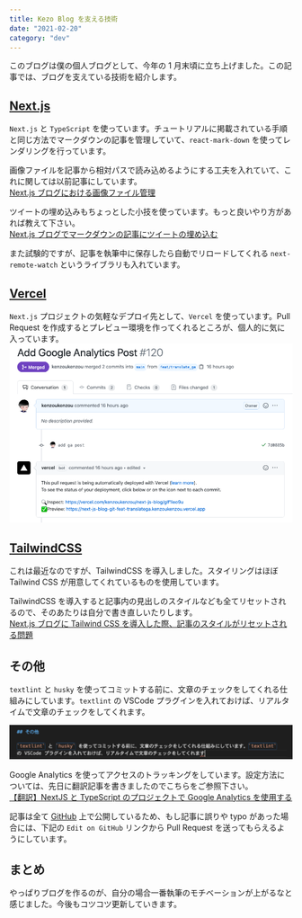```yaml
---
title: Kezo Blog を支える技術
date: "2021-02-20"
category: "dev"
---
```


このブログは僕の個人ブログとして、今年の 1 月末頃に立ち上げました。この記事では、ブログを支えている技術を紹介します。

## [Next.js](https://nextjs.org/)

`Next.js` と `TypeScript` を使っています。チュートリアルに掲載されている手順と同じ方法でマークダウンの記事を管理していて、`react-mark-down` を使ってレンダリングを行っています。

画像ファイルを記事から相対パスで読み込めるようにする工夫を入れていて、これに関しては以前記事にしています。  
[Next.js ブログにおける画像ファイル管理](https://kenzoblog.vercel.app/posts/nextjs-blog-asset)

ツイートの埋め込みもちょっとした小技を使っています。もっと良いやり方があれば教えて下さい。  
[Next.js ブログでマークダウンの記事にツイートの埋め込む](https://kenzoblog.vercel.app/posts/tweet-embed-nextjs)

また試験的ですが、記事を執筆中に保存したら自動でリロードしてくれる `next-remote-watch` というライブラリも入れています。

## [Vercel](https://vercel.com/)

`Next.js` プロジェクトの気軽なデプロイ先として、`Vercel` を使っています。Pull Request を作成するとプレビュー環境を作ってくれるところが、個人的に気に入っています。
![preview](image1.png)

## [TailwindCSS](https://tailwindcss.com/)

これは最近なのですが、TailwindCSS を導入しました。スタイリングはほぼ Tailwind CSS が用意してくれているものを使用しています。

TailwindCSS を導入すると記事内の見出しのスタイルなども全てリセットされるので、そのあたりは自分で書き直しいたりします。  
[Next.js ブログに Tailwind CSS を導入した際、記事のスタイルがリセットされる問題](https://kenzoblog.vercel.app/posts/update-style-with-tailwind)

## その他

`textlint` と `husky` を使ってコミットする前に、文章のチェックをしてくれる仕組みにしています。`textlint` の VSCode プラグインを入れておけば、リアルタイムで文章のチェックをしてくれます。

![spell check](image2.png)

Google Analytics を使ってアクセスのトラッキングをしています。設定方法については、先日に翻訳記事を書きましたのでこちらをご参照下さい。  
[【翻訳】NextJS と TypeScript のプロジェクトで Google Analytics を使用する](https://kenzoblog.vercel.app/posts/next-ga)

記事は全て [GitHub](https://github.com/kenzoukenzou/nextJsBlog) 上で公開しているため、もし記事に誤りや typo があった場合には、下記の `Edit on GitHub` リンクから Pull Request を送ってもらえるようにしています。

## まとめ

やっぱりブログを作るのが、自分の場合一番執筆のモチベーションが上がるなと感じました。今後もコツコツ更新していきます。
